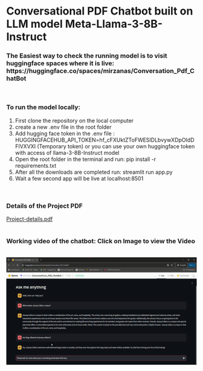 <H1>Conversational PDF Chatbot built on LLM model Meta-Llama-3-8B-Instruct</H1>

<h3>The Easiest way to check the running model is to visit huggingface spaces where it is live: https://huggingface.co/spaces/mirzanas/Conversation_Pdf_ChatBot</h3>

<br>
<h3>To run the model locally:</h3>
  <ol>
    <li>First clone the repository on the local computer</li>
    <li>create a new .env file in the root folder</li>
    <li>Add hugging face token in the .env file : HUGGINGFACEHUB_API_TOKEN=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 (Temporary token) or you can use your own huggingface token with access of llama-3-8B-Instruct model</li>
    <li>Open the root folder in the terminal and run: pip install -r requirements.txt</li>
    <li>After all the downloads are completed run: streamlit run app.py</li>
    <li>Wait a few second app will be live at localhost:8501</li>
  </ol>
<br>
<h3>Details of the Project PDF</h3>
<a href="https://drive.google.com/file/d/1Q6hnmNIdRGF0pZ7CUWRv5ZK8q345c2NM/view?usp=drive_link">Project-details.pdf</a>
<br>
<br>
<h3>Working video of the chatbot: Click on Image to view the Video</h3>
<br>
<a href="https://drive.google.com/file/d/1PHppLe7rogAVMVuO3K-YbqhAIceSsFHw/view?usp=drive_link"><img src="https://raw.githubusercontent.com/Mirza-Anas/AI-Projects/main/LLM-Projects/Conversational_Pdf_ChatBot/video-thumbnail.png"></a>
